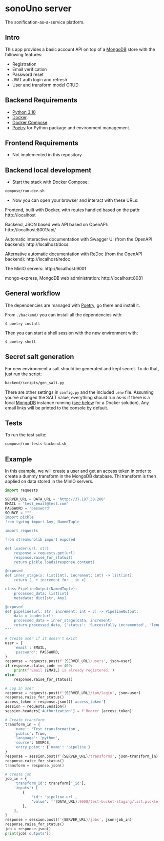 # sonoUno server
The sonification-as-a-service platform.

## Intro

This app provides a basic account API on top of a [MongoDB]() store with the following features:

- Registration
- Email verification
- Password reset
- JWT auth login and refresh
- User and transform model CRUD

## Backend Requirements

* [Python 3.10](https://www.python.org/downloads/)
* [Docker](https://www.docker.com/).
* [Docker Compose](https://docs.docker.com/compose/install/).
* [Poetry](https://python-poetry.org/) for Python package and environment management.

## Frontend Requirements

* Not implemented in this repository

## Backend local development

* Start the stack with Docker Compose:

```bash
compose/run-dev.sh
```

* Now you can open your browser and interact with these URLs:

Frontend, built with Docker, with routes handled based on the path: http://localhost

Backend, JSON based web API based on OpenAPI: http://localhost:8001/api/

Automatic interactive documentation with Swagger UI (from the OpenAPI backend): http://localhost/docs

Alternative automatic documentation with ReDoc (from the OpenAPI backend): http://localhost/redoc

The MinIO servers: http://localhost:9001

mongo-express, MongoDB web administration: http://localhost:8081

## General workflow

The dependencies are managed with [Poetry](https://python-poetry.org/), go there and install it.

From `./backend/` you can install all the dependencies with:

```console
$ poetry install
```

Then you can start a shell session with the new environment with:

```console
$ poetry shell
```

## Secret salt generation

For new environment a salt should be generated and kept secret. To do that, just run the script:

```bash
backend/scripts/gen_salt.py
```

There are other settings in `config.py` and the included `.env` file. Assuming you've changed the SALT value, everything should run as-is if there is a local [MongoDB]() instance running ([see below](#test) for a Docker solution). Any email links will be printed to the console by default.

## Tests

To run the test suite:

```bash
compose/run-tests-backend.sh
```

## Example

In this example, we will create a user and get an access token in order to create
a dummy transform in the MongoDB database. Thi transform is then applied on data stored in the
MinIO servers.

```python
import requests

SERVER_URL = DATA_URL = 'http://37.187.38.200'
EMAIL = "test_email@test.com"
PASSWORD = 'password'
SOURCE = """
import pickle
from typing import Any, NamedTuple

import requests

from streamunolib import exposed

def loader(url: str):
    response = requests.get(url)
    response.raise_for_status()
    return pickle.loads(response.content)

@exposed
def inner_stage(x: list[int], increment: int) -> list[int]:
    return [_ + increment for _ in x]

class PipelineOutput(NamedTuple):
    processed_data: list[int]
    metadata: dict[str, Any]

@exposed
def pipeline(url: str, increment: int = 3) -> PipelineOutput:
    data = loader(url)
    processed_data = inner_stage(data, increment)
    return processed_data, {'status': 'Successfully incremented', 'length': len(data)}
"""

# Create user if it doesn't exist
user = {
    'email': EMAIL,
    'password': PASSWORD,
}
response = requests.post(f'{SERVER_URL}/users', json=user)
if response.status_code == 409:
    print(f'Email {EMAIL} is already registered.')
else:
    response.raise_for_status()

# Log in user
response = requests.post(f'{SERVER_URL}/iam/login', json=user)
response.raise_for_status()
access_token = response.json()['access_token']
session = requests.Session()
session.headers['Authorization'] = f'Bearer {access_token}'

# Create transform
transform_in = {
    'name': 'Test transformation',
    'public': True,
    'language': 'python',
    'source': SOURCE,
    'entry_point': {'name': 'pipeline'}
}
response = session.post(f'{SERVER_URL}/transforms', json=transform_in)
response.raise_for_status()
transform = response.json()

# Create job
job_in = {
    'transform_id': transform['_id'],
    'inputs': [
        {
            'id': 'pipeline.url',
            'value': f'{DATA_URL}:9000/test-bucket-staging/list.pickle',
        },
    ],
}
response = session.post(f'{SERVER_URL}/jobs', json=job_in)
response.raise_for_status()
job = response.json()
print(job['outputs'])
```

[MongoDB]: https://www.mongodb.com "MongoDB NoSQL homepage"
[FastAPI]: https://fastapi.tiangolo.com "FastAPI web framework"
[Beanie ODM]: https://roman-right.github.io/beanie/ "Beanie object-document mapper"
[Starlette]: https://www.starlette.io "Starlette web framework"
[PyDantic]: https://pydantic-docs.helpmanual.io "PyDantic model validation"
[fastapi-jwt-auth]: https://github.com/IndominusByte/fastapi-jwt-auth "JWT auth for FastAPI"
[fastapi-mail]: https://github.com/sabuhish/fastapi-mail "FastAPI mail server"
[uvicorn]: https://www.uvicorn.org "Uvicorn ASGI web server"
